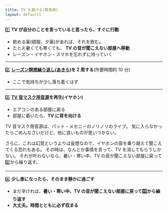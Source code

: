 ```yaml
---
title: TV を避ける(緊急用)
layout: default1
---
```

1️⃣ **TV が自分のことを言っていると思ったら、すぐに行動**

* 飲める薬(頓服、夕薬)があれば、それを飲む。
* たとえ暑くても寒くても、
  **TV の音が聞こえない部屋へ移動**
* レーズン・イヤホン・スマホを忘れずに持っていく

---

2️⃣ **[レーズン瞑想繰り返し(あきら)](https://drive.google.com/file/d/1jkf0O5cDtmI8oqrsiaE-7ur0YKvS751l/view?usp=drive_link)を 2 周する**(所要時間約 10 分)

* ここで気持ちが少し落ち着くはず

---

3️⃣ **[TV 音マスク用音源](https://drive.google.com/file/d/14ut0I4SEeLuIU5D-0zGwXUjMFWAZ867s/view?usp=drive_link)を再生(イヤホン)**

* エアコンのある部屋に戻る
* 部屋に着いたら、**TV に背を向ける**

TV 音マスク用音源は、パット・メセニーのノリノリのライブ。
気に入らなかったらごめんなさいだけど、他に良いものが思いつかない。

さらに、これは幻覚というよりは妄想なので、イヤホンの音を乗り越えて聞こえてくる恐れもある。
その時は、なんとか事情を言って、TV を消してもらうしかない。
それが叶わないなら、暑い・寒い中、TV の音が聞こえない部屋に戻って2️⃣から繰り返す。

---

4️⃣ **少し楽になったら、そのまま静かに過ごす**

* まだ辛ければ、**暑い・寒い中、TV の音が聞こえない部屋に戻って2️⃣から繰り返す**
* **大丈夫。時間とともに必ず収まる**
